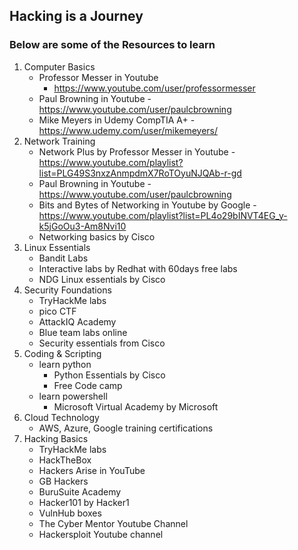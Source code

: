 ## Hacking is a Journey 
### Below are some of the Resources to learn
1. Computer Basics
   - Professor Messer in Youtube
      - https://www.youtube.com/user/professormesser
   - Paul Browning in Youtube - https://www.youtube.com/user/paulcbrowning
   - Mike Meyers in Udemy CompTIA A+ - https://www.udemy.com/user/mikemeyers/
2. Network Training
   - Network Plus by Professor Messer in Youtube - https://www.youtube.com/playlist?list=PLG49S3nxzAnmpdmX7RoTOyuNJQAb-r-gd
   - Paul Browning in Youtube - https://www.youtube.com/user/paulcbrowning
   - Bits and Bytes of Networking in Youtube by Google - https://www.youtube.com/playlist?list=PL4o29bINVT4EG_y-k5jGoOu3-Am8Nvi10
   - Networking basics by Cisco
3. Linux Essentials 
   - Bandit Labs
   - Interactive labs by Redhat with 60days free labs
   - NDG Linux essentials by Cisco
4. Security Foundations
   - TryHackMe labs
   - pico CTF
   - AttackIQ Academy
   - Blue team labs online
   - Security essentials from Cisco
5. Coding & Scripting
   - learn python
      - Python Essentials by Cisco
      - Free Code camp
   - learn powershell
      - Microsoft Virtual Academy by Microsoft
6. Cloud Technology
   - AWS, Azure, Google training certifications
7. Hacking Basics
   - TryHackMe labs
   - HackTheBox
   - Hackers Arise in YouTube
   - GB Hackers
   - BuruSuite Academy
   - Hacker101 by Hacker1
   - VulnHub boxes
   - The Cyber Mentor Youtube Channel
   - Hackersploit Youtube channel
